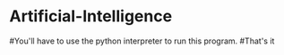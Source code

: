 # Artificial-Intelligence
#You'll have to use the python interpreter to run this program.
#That's it
